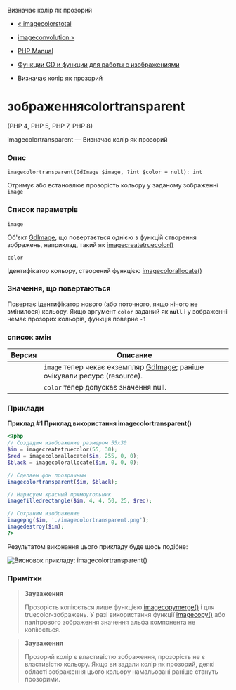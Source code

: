 Визначає колір як прозорий

-   [« imagecolorstotal](function.imagecolorstotal.html)
    
-   [imageconvolution »](function.imageconvolution.html)
    
-   [PHP Manual](index.html)
    
-   [Функции GD и функции для работы с изображениями](ref.image.html)
    
-   Визначає колір як прозорий
    

# зображенняcolortransparent

(PHP 4, PHP 5, PHP 7, PHP 8)

imagecolortransparent — Визначає колір як прозорий

### Опис

```methodsynopsis
imagecolortransparent(GdImage $image, ?int $color = null): int
```

Отримує або встановлює прозорість кольору у заданому зображенні `image`

### Список параметрів

`image`

Об'єкт [GdImage](class.gdimage.html), що повертається однією з функцій створення зображень, наприклад, такий як [imagecreatetruecolor()](function.imagecreatetruecolor.html)

`color`

Ідентифікатор кольору, створений функцією [imagecolorallocate()](function.imagecolorallocate.html)

### Значення, що повертаються

Повертає ідентифікатор нового (або поточного, якщо нічого не змінилося) кольору. Якщо аргумент `color` заданий як **`null`** і у зображенні немає прозорих кольорів, функція поверне `-1`

### список змін

| Версия | Описание                                                                                         |
|--------|--------------------------------------------------------------------------------------------------|
|        | `image` тепер чекає екземпляр [GdImage](class.gdimage.html); раніше очікували ресурс (resource). |
|        | `color` тепер допускає значення null.                                                            |

### Приклади

**Приклад #1 Приклад використання **imagecolortransparent()****

```php
<?php
// Создадим изображение размером 55x30
$im = imagecreatetruecolor(55, 30);
$red = imagecolorallocate($im, 255, 0, 0);
$black = imagecolorallocate($im, 0, 0, 0);

// Сделаем фон прозрачным
imagecolortransparent($im, $black);

// Нарисуем красный прямоугольник
imagefilledrectangle($im, 4, 4, 50, 25, $red);

// Сохраним изображение
imagepng($im, './imagecolortransparent.png');
imagedestroy($im);
?>
```

Результатом виконання цього прикладу буде щось подібне:

![Висновок прикладу: imagecolortransparent()](images/21009b70229598c6a80eef8b45bf282b-imagecolortransparent.png)

### Примітки

> **Зауваження**
> 
> Прозорість копіюється лише функцією [imagecopymerge()](function.imagecopymerge.html) і для truecolor-зображень. У разі використання функції [imagecopy()](function.imagecopy.html) або палітрового зображення значення альфа компонента не копіюється.

> **Зауваження**
> 
> Прозорий колір є властивістю зображення, прозорість не є властивістю кольору. Якщо ви задали колір як прозорий, деякі області зображення цього кольору намальовані раніше стануть прозорими.
